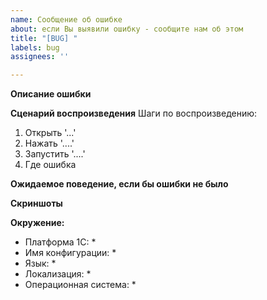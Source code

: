 ```yaml
---
name: Сообщение об ошибке
about: если Вы выявили ошибку - сообщите нам об этом
title: "[BUG] "
labels: bug
assignees: ''

---
```


**Описание ошибки**
<!-- что конкретно происходит -->

**Сценарий воспроизведения**
Шаги по воспроизведению:
1. Открыть '...'
2. Нажать '....'
3. Запустить '....'
4. Где ошибка

**Ожидаемое поведение, если бы ошибки не было**
<!-- Что должно быть результатом -->

**Скриншоты**
<!-- если применимо, приложите скриншоты -->

**Окружение:**

   - Платформа 1С: *
   - Имя конфигурации: *
   - Язык: *
   - Локализация: *
   - Операционная система: *

<!-- **Дополнительный контекст**

- Типовая или не типовая конфигурация ?
- Включен ли режим защиты от опасных действий
- и т.д. -->
